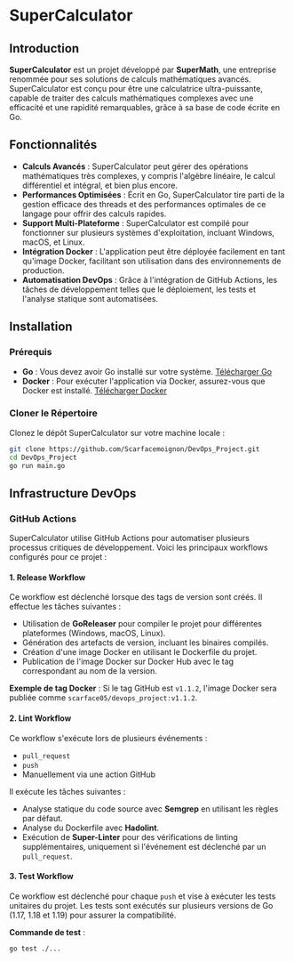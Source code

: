 # SuperCalculator

## Introduction

**SuperCalculator** est un projet développé par **SuperMath**, une entreprise renommée pour ses solutions de calculs mathématiques avancés. SuperCalculator est conçu pour être une calculatrice ultra-puissante, capable de traiter des calculs mathématiques complexes avec une efficacité et une rapidité remarquables, grâce à sa base de code écrite en Go.

## Fonctionnalités

- **Calculs Avancés** : SuperCalculator peut gérer des opérations mathématiques très complexes, y compris l'algèbre linéaire, le calcul différentiel et intégral, et bien plus encore.
- **Performances Optimisées** : Écrit en Go, SuperCalculator tire parti de la gestion efficace des threads et des performances optimales de ce langage pour offrir des calculs rapides.
- **Support Multi-Plateforme** : SuperCalculator est compilé pour fonctionner sur plusieurs systèmes d'exploitation, incluant Windows, macOS, et Linux.
- **Intégration Docker** : L'application peut être déployée facilement en tant qu'image Docker, facilitant son utilisation dans des environnements de production.
- **Automatisation DevOps** : Grâce à l'intégration de GitHub Actions, les tâches de développement telles que le déploiement, les tests et l'analyse statique sont automatisées.

## Installation

### Prérequis

- **Go** : Vous devez avoir Go installé sur votre système. [Télécharger Go](https://golang.org/dl/)
- **Docker** : Pour exécuter l'application via Docker, assurez-vous que Docker est installé. [Télécharger Docker](https://www.docker.com/get-started)

### Cloner le Répertoire

Clonez le dépôt SuperCalculator sur votre machine locale :

```bash
git clone https://github.com/Scarfacemoignon/DevOps_Project.git
cd DevOps_Project
go run main.go
```


## Infrastructure DevOps

### GitHub Actions

SuperCalculator utilise GitHub Actions pour automatiser plusieurs processus critiques de développement. Voici les principaux workflows configurés pour ce projet :

#### 1. Release Workflow

Ce workflow est déclenché lorsque des tags de version sont créés. Il effectue les tâches suivantes :
- Utilisation de **GoReleaser** pour compiler le projet pour différentes plateformes (Windows, macOS, Linux).
- Génération des artefacts de version, incluant les binaires compilés.
- Création d'une image Docker en utilisant le Dockerfile du projet.
- Publication de l'image Docker sur Docker Hub avec le tag correspondant au nom de la version.

**Exemple de tag Docker** :
Si le tag GitHub est `v1.1.2`, l'image Docker sera publiée comme `scarface05/devops_project:v1.1.2`.

#### 2. Lint Workflow

Ce workflow s'exécute lors de plusieurs événements :
- `pull_request`
- `push`
- Manuellement via une action GitHub

Il exécute les tâches suivantes :
- Analyse statique du code source avec **Semgrep** en utilisant les règles par défaut.
- Analyse du Dockerfile avec **Hadolint**.
- Exécution de **Super-Linter** pour des vérifications de linting supplémentaires, uniquement si l'événement est déclenché par un `pull_request`.

#### 3. Test Workflow

Ce workflow est déclenché pour chaque `push` et vise à exécuter les tests unitaires du projet. Les tests sont exécutés sur plusieurs versions de Go (1.17, 1.18 et 1.19) pour assurer la compatibilité.

**Commande de test** :
```bash
go test ./...
